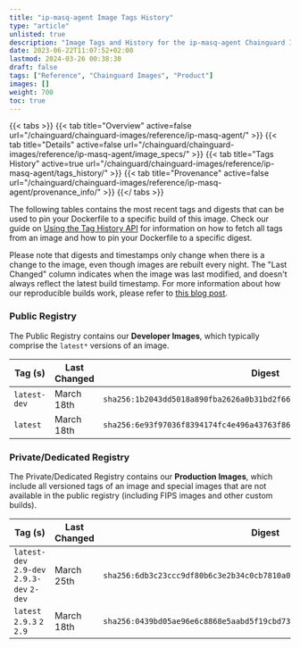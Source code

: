 ```yaml
---
title: "ip-masq-agent Image Tags History"
type: "article"
unlisted: true
description: "Image Tags and History for the ip-masq-agent Chainguard Image"
date: 2023-06-22T11:07:52+02:00
lastmod: 2024-03-26 00:38:30
draft: false
tags: ["Reference", "Chainguard Images", "Product"]
images: []
weight: 700
toc: true
---
```


{{< tabs >}}
{{< tab title="Overview" active=false url="/chainguard/chainguard-images/reference/ip-masq-agent/" >}}
{{< tab title="Details" active=false url="/chainguard/chainguard-images/reference/ip-masq-agent/image_specs/" >}}
{{< tab title="Tags History" active=true url="/chainguard/chainguard-images/reference/ip-masq-agent/tags_history/" >}}
{{< tab title="Provenance" active=false url="/chainguard/chainguard-images/reference/ip-masq-agent/provenance_info/" >}}
{{</ tabs >}}

The following tables contains the most recent tags and digests that can be used to pin your Dockerfile to a specific build of this image. Check our guide on [Using the Tag History API](/chainguard/chainguard-images/using-the-tag-history-api/) for information on how to fetch all tags from an image and how to pin your Dockerfile to a specific digest.

Please note that digests and timestamps only change when there is a change to the image, even though images are rebuilt every night. The "Last Changed" column indicates when the image was last modified, and doesn't always reflect the latest build timestamp. For more information about how our reproducible builds work, please refer to [this blog post](https://www.chainguard.dev/unchained/reproducing-chainguards-reproducible-image-builds).

### Public Registry
The Public Registry contains our **Developer Images**, which typically comprise the `latest*` versions of an image.

| Tag (s)       | Last Changed | Digest                                                                    |
|---------------|--------------|---------------------------------------------------------------------------|
|  `latest-dev` | March 18th   | `sha256:1b2043dd5018a890fba2626a0b31bd2f66c647621493991294022d8ed0ded2ca` |
|  `latest`     | March 18th   | `sha256:6e93f97036f8394174fc4e496a43763f866be5d2744cba81c2e229b096f79a9d` |


### Private/Dedicated Registry
The Private/Dedicated Registry contains our **Production Images**, which include all versioned tags of an image and special images that are not available in the public registry (including FIPS images and other custom builds).

| Tag (s)                                     | Last Changed | Digest                                                                    |
|---------------------------------------------|--------------|---------------------------------------------------------------------------|
|  `latest-dev` `2.9-dev` `2.9.3-dev` `2-dev` | March 25th   | `sha256:6db3c23ccc9df80b6c3e2b34c0cb7810a035c4b8a9e2adfd1b647705ef8de137` |
|  `latest` `2.9.3` `2` `2.9`                 | March 18th   | `sha256:0439bd05ae96e6c8868e5aabd5f19cbd7320ada31f2d2811b12f47a2f4817818` |

